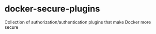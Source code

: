 # docker-secure-plugins
Collection of authorization/authentication plugins that make Docker more secure
